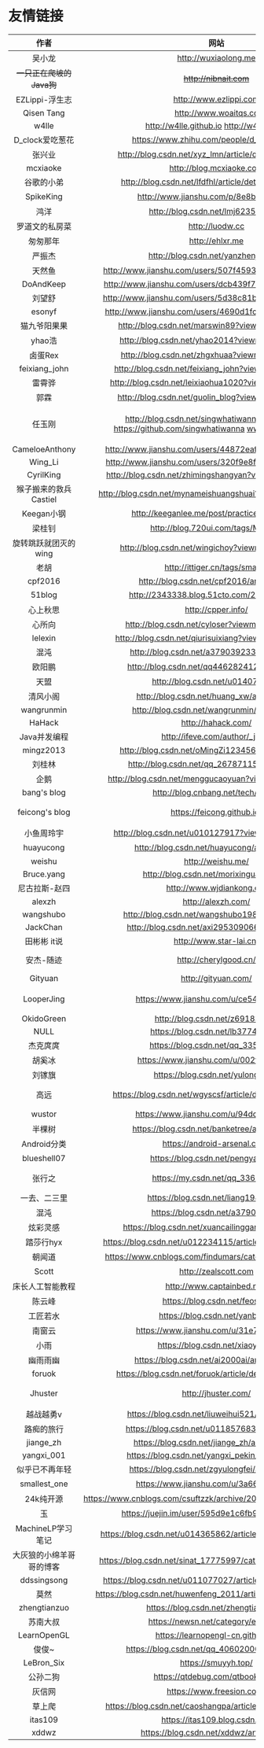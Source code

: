
# 友情链接

|作者|网站|主要内容|
|:--:|:--:|:--:|
|吴小龙|http://wuxiaolong.me|Android|
|~~一只正在爬坡的Java狗~~|~~http://nibnait.com~~||
|EZLippi-浮生志|http://www.ezlippi.com|Java&Android|
|Qisen Tang|http://www.woaitqs.cc|Android&Kotlin|
|w4lle | http://w4lle.github.io http://w4lle.com/|Flutter|
|D_clock爱吃葱花 |https://www.zhihu.com/people/d_clock/posts|Android|
|张兴业|http://blog.csdn.net/xyz_lmn/article/details/6966259|Android|
|mcxiaoke|http://blog.mcxiaoke.com|EventBus|
|谷歌的小弟|http://blog.csdn.net/lfdfhl/article/details/52415390|Java&Python|
|SpikeKing |http://www.jianshu.com/p/8e8b88ea2197|深度模型&机器学习|
|鸿洋|http://blog.csdn.net/lmj623565791/|Android|
|罗道文的私房菜|http://luodw.cc|Java后端|
|匆匆那年|http://ehlxr.me|Java后端|
|严振杰|http://blog.csdn.net/yanzhenjie1003|Android|
|天然鱼|http://www.jianshu.com/users/507f45931bd6/latest_articles|Android|
|DoAndKeep|http://www.jianshu.com/users/dcb439f7672c/latest_articles|OkHttp|
|刘望舒|http://www.jianshu.com/users/5d38c81be78e/latest_articles|Android|
|esonyf|http://www.jianshu.com/users/4690d1fc40fe/latest_articles|Android|
|猫九爷阳果果|http://blog.csdn.net/marswin89?viewmode=contents|Android|
|yhao浩|http://blog.csdn.net/yhao2014?viewmode=contents|Android|
|卤蛋Rex|http://blog.csdn.net/zhgxhuaa?viewmode=contents|Android|
|feixiang_john|http://blog.csdn.net/feixiang_john?viewmode=contents|OpenCV|
|雷霄骅|http://blog.csdn.net/leixiaohua1020?viewmode=contents|音视频|
|郭霖|http://blog.csdn.net/guolin_blog?viewmode=contents|Android open_dev|
|任玉刚|http://blog.csdn.net/singwhatiwanna/article/list/1  https://github.com/singwhatiwanna  www.renyugang.cn|Android高级 Android开发艺术探索|
|CameloeAnthony|http://www.jianshu.com/users/44872eaffa8b/latest_articles|Android|
|Wing_Li|http://www.jianshu.com/users/320f9e8f7fc9/latest_articles|Android|
|CyrilKing|http://blog.csdn.net/zhimingshangyan?viewmode=contents|Android|
|猴子搬来的救兵Castiel|http://blog.csdn.net/mynameishuangshuai?viewmode=contents|双进程守护|
|Keegan小钢|http://keeganlee.me/post/practice/20160807|Android and iOS|
|梁桂钊|http://blog.720ui.com/tags/MySQL/|MySQL|
|旋转跳跃就团灭的wing|http://blog.csdn.net/wingichoy?viewmode=contents|Android|
|老胡|http://ittiger.cn/tags/smack/|Openfire|
|cpf2016|http://blog.csdn.net/cpf2016/article/list/5|java|
|51blog|http://2343338.blog.51cto.com/2333338/p-2|音视频|
|心上秋思|http://cpper.info/|cpp|
|心所向|http://blog.csdn.net/cyloser?viewmode=contents|c++ & cef|
|lelexin|http://blog.csdn.net/qiurisuixiang?viewmode=contents|qt|
|混沌|http://blog.csdn.net/a379039233/article/list/2|qt|
|欧阳鹏|http://blog.csdn.net/qq446282412/article/list/5|Android 进阶|
|天盟|http://blog.csdn.net/u014077888/|Android & iOS|
|清风小阁|http://blog.csdn.net/huang_xw/article/list/7|C++ & Java|
|wangrunmin|http://blog.csdn.net/wangrunmin/article/list/3|qt|
|HaHack|http://hahack.com/| git & webp|
|Java并发编程|http://ifeve.com/author/_jack/|java 并发|
|mingz2013|http://blog.csdn.net/oMingZi12345678/article/list/4|Android & python|
|刘桂林|http://blog.csdn.net/qq_26787115/article/list/4|Android|
|企鹅|http://blog.csdn.net/menggucaoyuan?viewmode=contents|C++ & pb|
|bang's blog|http://blog.cnbang.net/tech/3386/|iOS|
|feicong's blog|https://feicong.github.io/|android&ios软件安全|
|小鱼周玲宇|http://blog.csdn.net/u010127917?viewmode=contents| iOS基础|
|huayucong|http://blog.csdn.net/huayucong/article/list/5| 树莓派&python|
|weishu|http://weishu.me/|Android|
|Bruce.yang|http://blog.csdn.net/morixinguan/article|C++ & Android|
|尼古拉斯-赵四|http://www.wjdiankong.cn/| Android逆向|
|alexzh|http://alexzh.com/| Android |
|wangshubo|http://blog.csdn.net/wangshubo1989/article/list/4| qt & c++ & go|
|JackChan|http://blog.csdn.net/axi295309066/article/list/3|kotlin & android|
|田彬彬 it说|http://www.star-lai.cn/| iOS |
|安杰-随迹|http://cherylgood.cn/|Java & Android & kotlin|
|Gityuan|http://gityuan.com/|Android系统源码|
|LooperJing|https://www.jianshu.com/u/ce54e5c21032|Android系统和性能优化|
|OkidoGreen|http://blog.csdn.net/z69183787/|Java Server|
|NULL|https://blog.csdn.net/lb377463323|JNI & OpenGL|
|杰克庹庹|https://blog.csdn.net/qq_33553515|自定义View|
|胡奚冰|https://www.jianshu.com/u/002f99a0df6b|kotlin & android|
|刘镓旗|https://blog.csdn.net/yulong0809|Android源码剖析|
|高远|https://blog.csdn.net/wgyscsf/article/details/79058038|股票相关自定义View|
|wustor|https://www.jianshu.com/u/94dc45995a85|Android源码剖析|
|半棵树|https://blog.csdn.net/banketree/article/list/2?|Android高级|
|Android分类|https://android-arsenal.com/|Android|
|blueshell07|https://blog.csdn.net/pengyan0812|Android逆向|
|张行之|https://my.csdn.net/qq_33689414|大数据&Android&Java|
|一去、二三里|https://blog.csdn.net/liang19890820|Qt&C++|
|混沌|https://blog.csdn.net/a379039233|Qt&Java&VR|
|炫彩灵感|https://blog.csdn.net/xuancailinggan/article/list/5?|自学Qt&Python|
|踏莎行hyx|https://blog.csdn.net/u012234115/article/details/43764459|QT|
|朝闻道|https://www.cnblogs.com/findumars/category/484909.html|Qt|
|Scott|http://zealscott.com|Java后端|
|床长人工智能教程|http://www.captainbed.net/|人工智能|
|陈云峰|https://blog.csdn.net/feosun/|iOS|
|工匠若水|https://blog.csdn.net/yanbober|Android|
|南窗云|https://www.jianshu.com/u/31e7119cc7ee|Android|
|小雨|https://blog.csdn.net/xiaoyu_93|JNI|
|幽雨雨幽|https://blog.csdn.net/ai2000ai/article/list/9?|音视频|
|foruok|https://blog.csdn.net/foruok/article/details/53005728|WebRTC|
|Jhuster|http://jhuster.com/|Android&音视频&webrtc&直播|
|越战越勇v|https://blog.csdn.net/liuweihui521/article/list/7?|WebRTC|
|路痴的旅行|https://blog.csdn.net/u011857683/article/list/2?|计算机网络|
|jiange\_zh|https://blog.csdn.net/jiange_zh/article/list/6?|C++|
|yangxi\_001|https://blog.csdn.net/yangxi_pekin/article/list/1?|Android|
|似乎已不再年轻|https://blog.csdn.net/zgyulongfei/article/list/2?|Android音视频|
|smallest\_one|https://www.jianshu.com/u/3a66dddbdb3d|音视频&FFmpeg|
|24k纯开源|https://www.cnblogs.com/csuftzzk/archive/2013/01/25/2877283.html|Qt|
|玉|https://juejin.im/user/595d9e1c6fb9a06bbd6f7afe|Electron & React|
|MachineLP学习笔记|https://blog.csdn.net/u014365862/article/details/104601545|OpenCV|
|大灰狼的小绵羊哥哥的博客|https://blog.csdn.net/sinat_17775997/category_6352631.html|Rect&Flutter|
|ddssingsong|https://blog.csdn.net/u011077027/article/details/93240811|C++&NDK|
|莫然|https://blog.csdn.net/huwenfeng_2011/article/details/43485225|OpenFire|
|zhengtianzuo|https://blog.csdn.net/zhengtianzuo06|Qt|
|苏南大叔|https://newsn.net/category/electron/|Electron|
|LearnOpenGL|https://learnopengl-cn.github.io/|OpenGL|
|俊俊~|https://blog.csdn.net/qq_40602000/article/list/1|Qt|
|LeBron\_Six|https://smuyyh.top/|Android|
|公孙二狗|https://qtdebug.com/qtbook-qss/|qt-qss|
|灰信网|https://www.freesion.com/|Java&C++&Chrome|
|草上爬|https://blog.csdn.net/caoshangpa/article/details/80107457|C++&Webrtc+Qt|
|itas109|https://itas109.blog.csdn.net/|C++&NodeJs|
|xddwz|https://blog.csdn.net/xddwz/article/list/3|OpenCV|

